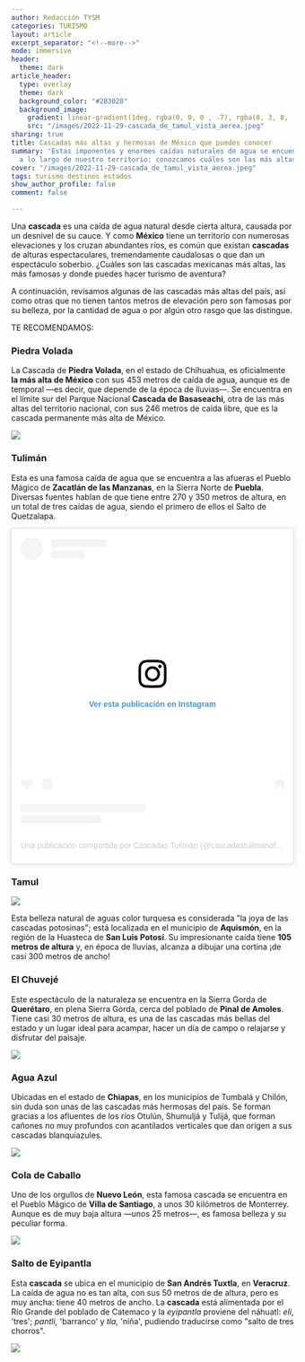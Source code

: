 ```yaml
---
author: Redacción TYSM
categories: TURISMO
layout: article
excerpt_separator: "<!--more-->"
mode: immersive
header:
  theme: dark
article_header:
  type: overlay
  theme: dark
  background_color: "#203028"
  background_image:
    gradient: linear-gradient(1deg, rgba(0, 0, 0 , .7), rgba(8, 3, 8, .9))
    src: "/images/2022-11-29-cascada_de_tamul_vista_aerea.jpeg"
sharing: true
title: Cascadas más altas y hermosas de México que puedes conocer
summary: 'Estas imponentes y enormes caídas naturales de agua se encuentran escondidas
  a lo largo de nuestro territorio: conozcamos cuáles son las más altas de todas'
cover: "/images/2022-11-29-cascada_de_tamul_vista_aerea.jpeg"
tags: turismo destinos estados
show_author_profile: false
comment: false

---
```

Una **cascada** es una caída de agua natural desde cierta altura, causada por un desnivel de su cauce. Y como **México** tiene un territorio con numerosas elevaciones y los cruzan abundantes ríos, es común que existan **cascadas** de alturas espectaculares, tremendamente caudalosas o que dan un espectáculo soberbio. ¿Cuáles son las cascadas mexicanas más altas, las más famosas y donde puedes hacer turismo de aventura?

A continuación, revisamos algunas de las cascadas más altas del país, así como otras que no tienen tantos metros de elevación pero son famosas por su belleza, por la cantidad de agua o por algún otro rasgo que las distingue.

TE RECOMENDAMOS:

### Piedra Volada

La Cascada de **Piedra Volada**, en el estado de Chihuahua, es oficialmente **la más alta de México** con sus 453 metros de caída de agua, aunque es de temporal —es decir, que depende de la época de lluvias—. Se encuentra en el límite sur del Parque Nacional **Cascada de Basaseachi**, otra de las más altas del territorio nacional, con sus 246 metros de caída libre, que es la cascada permanente más alta de México.

![](https://upload.wikimedia.org/wikipedia/commons/thumb/a/a5/Cascada_Basaseachi.jpg/678px-Cascada_Basaseachi.jpg)

### Tulimán

Esta es una famosa caída de agua que se encuentra a las afueras el Pueblo Mágico de **Zacatlán de las Manzanas**, en la Sierra Norte de **Puebla**. Diversas fuentes hablan de que tiene entre 270 y 350 metros de altura, en un total de tres caídas de agua, siendo el primero de ellos el Salto de Quetzalapa.

<blockquote class="instagram-media" data-instgrm-captioned data-instgrm-permalink="https://www.instagram.com/p/CYt7KQUFsjh/?utm_source=ig_embed&utm_campaign=loading" data-instgrm-version="14" style=" background:#FFF; border:0; border-radius:3px; box-shadow:0 0 1px 0 rgba(0,0,0,0.5),0 1px 10px 0 rgba(0,0,0,0.15); margin: 1px; max-width:540px; min-width:326px; padding:0; width:99.375%; width:-webkit-calc(100% - 2px); width:calc(100% - 2px);"><div style="padding:16px;"> <a href="https://www.instagram.com/p/CYt7KQUFsjh/?utm_source=ig_embed&utm_campaign=loading" style=" background:#FFFFFF; line-height:0; padding:0 0; text-align:center; text-decoration:none; width:100%;" target="_blank"> <div style=" display: flex; flex-direction: row; align-items: center;"> <div style="background-color: #F4F4F4; border-radius: 50%; flex-grow: 0; height: 40px; margin-right: 14px; width: 40px;"></div> <div style="display: flex; flex-direction: column; flex-grow: 1; justify-content: center;"> <div style=" background-color: #F4F4F4; border-radius: 4px; flex-grow: 0; height: 14px; margin-bottom: 6px; width: 100px;"></div> <div style=" background-color: #F4F4F4; border-radius: 4px; flex-grow: 0; height: 14px; width: 60px;"></div></div></div><div style="padding: 19% 0;"></div> <div style="display:block; height:50px; margin:0 auto 12px; width:50px;"><svg width="50px" height="50px" viewBox="0 0 60 60" version="1.1" xmlns="https://www.w3.org/2000/svg" xmlns:xlink="https://www.w3.org/1999/xlink"><g stroke="none" stroke-width="1" fill="none" fill-rule="evenodd"><g transform="translate(-511.000000, -20.000000)" fill="#000000"><g><path d="M556.869,30.41 C554.814,30.41 553.148,32.076 553.148,34.131 C553.148,36.186 554.814,37.852 556.869,37.852 C558.924,37.852 560.59,36.186 560.59,34.131 C560.59,32.076 558.924,30.41 556.869,30.41 M541,60.657 C535.114,60.657 530.342,55.887 530.342,50 C530.342,44.114 535.114,39.342 541,39.342 C546.887,39.342 551.658,44.114 551.658,50 C551.658,55.887 546.887,60.657 541,60.657 M541,33.886 C532.1,33.886 524.886,41.1 524.886,50 C524.886,58.899 532.1,66.113 541,66.113 C549.9,66.113 557.115,58.899 557.115,50 C557.115,41.1 549.9,33.886 541,33.886 M565.378,62.101 C565.244,65.022 564.756,66.606 564.346,67.663 C563.803,69.06 563.154,70.057 562.106,71.106 C561.058,72.155 560.06,72.803 558.662,73.347 C557.607,73.757 556.021,74.244 553.102,74.378 C549.944,74.521 548.997,74.552 541,74.552 C533.003,74.552 532.056,74.521 528.898,74.378 C525.979,74.244 524.393,73.757 523.338,73.347 C521.94,72.803 520.942,72.155 519.894,71.106 C518.846,70.057 518.197,69.06 517.654,67.663 C517.244,66.606 516.755,65.022 516.623,62.101 C516.479,58.943 516.448,57.996 516.448,50 C516.448,42.003 516.479,41.056 516.623,37.899 C516.755,34.978 517.244,33.391 517.654,32.338 C518.197,30.938 518.846,29.942 519.894,28.894 C520.942,27.846 521.94,27.196 523.338,26.654 C524.393,26.244 525.979,25.756 528.898,25.623 C532.057,25.479 533.004,25.448 541,25.448 C548.997,25.448 549.943,25.479 553.102,25.623 C556.021,25.756 557.607,26.244 558.662,26.654 C560.06,27.196 561.058,27.846 562.106,28.894 C563.154,29.942 563.803,30.938 564.346,32.338 C564.756,33.391 565.244,34.978 565.378,37.899 C565.522,41.056 565.552,42.003 565.552,50 C565.552,57.996 565.522,58.943 565.378,62.101 M570.82,37.631 C570.674,34.438 570.167,32.258 569.425,30.349 C568.659,28.377 567.633,26.702 565.965,25.035 C564.297,23.368 562.623,22.342 560.652,21.575 C558.743,20.834 556.562,20.326 553.369,20.18 C550.169,20.033 549.148,20 541,20 C532.853,20 531.831,20.033 528.631,20.18 C525.438,20.326 523.257,20.834 521.349,21.575 C519.376,22.342 517.703,23.368 516.035,25.035 C514.368,26.702 513.342,28.377 512.574,30.349 C511.834,32.258 511.326,34.438 511.181,37.631 C511.035,40.831 511,41.851 511,50 C511,58.147 511.035,59.17 511.181,62.369 C511.326,65.562 511.834,67.743 512.574,69.651 C513.342,71.625 514.368,73.296 516.035,74.965 C517.703,76.634 519.376,77.658 521.349,78.425 C523.257,79.167 525.438,79.673 528.631,79.82 C531.831,79.965 532.853,80.001 541,80.001 C549.148,80.001 550.169,79.965 553.369,79.82 C556.562,79.673 558.743,79.167 560.652,78.425 C562.623,77.658 564.297,76.634 565.965,74.965 C567.633,73.296 568.659,71.625 569.425,69.651 C570.167,67.743 570.674,65.562 570.82,62.369 C570.966,59.17 571,58.147 571,50 C571,41.851 570.966,40.831 570.82,37.631"></path></g></g></g></svg></div><div style="padding-top: 8px;"> <div style=" color:#3897f0; font-family:Arial,sans-serif; font-size:14px; font-style:normal; font-weight:550; line-height:18px;">Ver esta publicación en Instagram</div></div><div style="padding: 12.5% 0;"></div> <div style="display: flex; flex-direction: row; margin-bottom: 14px; align-items: center;"><div> <div style="background-color: #F4F4F4; border-radius: 50%; height: 12.5px; width: 12.5px; transform: translateX(0px) translateY(7px);"></div> <div style="background-color: #F4F4F4; height: 12.5px; transform: rotate(-45deg) translateX(3px) translateY(1px); width: 12.5px; flex-grow: 0; margin-right: 14px; margin-left: 2px;"></div> <div style="background-color: #F4F4F4; border-radius: 50%; height: 12.5px; width: 12.5px; transform: translateX(9px) translateY(-18px);"></div></div><div style="margin-left: 8px;"> <div style=" background-color: #F4F4F4; border-radius: 50%; flex-grow: 0; height: 20px; width: 20px;"></div> <div style=" width: 0; height: 0; border-top: 2px solid transparent; border-left: 6px solid #f4f4f4; border-bottom: 2px solid transparent; transform: translateX(16px) translateY(-4px) rotate(30deg)"></div></div><div style="margin-left: auto;"> <div style=" width: 0px; border-top: 8px solid #F4F4F4; border-right: 8px solid transparent; transform: translateY(16px);"></div> <div style=" background-color: #F4F4F4; flex-grow: 0; height: 12px; width: 16px; transform: translateY(-4px);"></div> <div style=" width: 0; height: 0; border-top: 8px solid #F4F4F4; border-left: 8px solid transparent; transform: translateY(-4px) translateX(8px);"></div></div></div> <div style="display: flex; flex-direction: column; flex-grow: 1; justify-content: center; margin-bottom: 24px;"> <div style=" background-color: #F4F4F4; border-radius: 4px; flex-grow: 0; height: 14px; margin-bottom: 6px; width: 224px;"></div> <div style=" background-color: #F4F4F4; border-radius: 4px; flex-grow: 0; height: 14px; width: 144px;"></div></div></a><p style=" color:#c9c8cd; font-family:Arial,sans-serif; font-size:14px; line-height:17px; margin-bottom:0; margin-top:8px; overflow:hidden; padding:8px 0 7px; text-align:center; text-overflow:ellipsis; white-space:nowrap;"><a href="https://www.instagram.com/p/CYt7KQUFsjh/?utm_source=ig_embed&utm_campaign=loading" style=" color:#c9c8cd; font-family:Arial,sans-serif; font-size:14px; font-style:normal; font-weight:normal; line-height:17px; text-decoration:none;" target="_blank">Una publicación compartida por Cascadas Tulimán (@cascadastulimanoficial)</a></p></div></blockquote> <script async src="//www.instagram.com/embed.js"></script>

### Tamul

![](https://upload.wikimedia.org/wikipedia/commons/thumb/8/89/Cascada_de_Tamul_vista_desdes_abajo.jpg/1024px-Cascada_de_Tamul_vista_desdes_abajo.jpg)

Esta belleza natural de aguas color turquesa es considerada "la joya de las cascadas potosinas"; está localizada en el municipio de **Aquismón**, en la región de la Huasteca de **San Luis Potosí**. Su impresionante caída tiene **105 metros de altura** y, en época de lluvias, alcanza a dibujar una cortina ¡de casi 300 metros de ancho!

### El Chuvejé

Este espectáculo de la naturaleza se encuentra en la Sierra Gorda de **Querétaro**, en plena Sierra Gorda, cerca del poblado de **Pinal de Amoles**. Tiene casi 30 metros de altura, es una de las cascadas más bellas del estado y un lugar ideal para acampar, hacer un día de campo o relajarse y disfrutar del paisaje.

![](https://upload.wikimedia.org/wikipedia/commons/thumb/8/8f/Cascada_el_chuveje_de_la_sierra_gorda.jpg/576px-Cascada_el_chuveje_de_la_sierra_gorda.jpg)

### Agua Azul

Ubicadas en el estado de **Chiapas**, en los municipios de Tumbalá y Chilón, sin duda son unas de las cascadas más hermosas del país. Se forman gracias a los afluentes de los ríos Otulún, Shumuljá y Tulijá, que forman cañones no muy profundos con acantilados verticales que dan origen a sus cascadas blanquiazules.

![](https://upload.wikimedia.org/wikipedia/commons/thumb/8/84/Cataratas_de_Agua_Azul%2C_Mexico.JPG/1024px-Cataratas_de_Agua_Azul%2C_Mexico.JPG)

### Cola de Caballo

Uno de los orgullos de **Nuevo León**, esta famosa cascada se encuentra en el Pueblo Mágico de **Villa de Santiago**, a unos 30 kilómetros de Monterrey. Aunque es de muy baja altura —unos 25 metros—, es famosa belleza y su peculiar forma.

![](https://upload.wikimedia.org/wikipedia/commons/thumb/f/f8/Cola_de_Caballo.JPG/768px-Cola_de_Caballo.JPG)

### Salto de Eyipantla

Esta **cascada** se ubica en el municipio de **San Andrés Tuxtla**, en **Veracruz**. La caída de agua no es tan alta, con sus 50 metros de de altura, pero es muy ancha: tiene 40 metros de ancho. La **cascada** está alimentada por el Río Grande del poblado de Catemaco y la _eyipantla_ proviene del náhuatl: _eli_, 'tres'; _pantli,_ 'barranco' y _tla,_ 'niña', pudiendo traducirse como "salto de tres chorros".

![](https://upload.wikimedia.org/wikipedia/commons/thumb/e/e8/Salto_de_Eyipantla.jpg/1024px-Salto_de_Eyipantla.jpg)